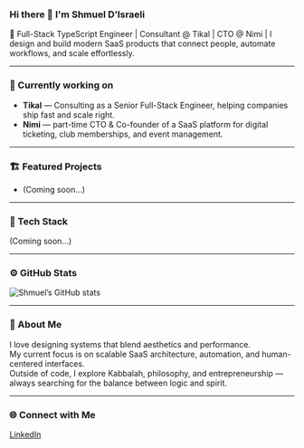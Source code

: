 ### Hi there 👋 I'm Shmuel D’Israeli

🚀 Full-Stack TypeScript Engineer | Consultant @ Tikal  | CTO @ Nimi | 
I design and build modern SaaS products that connect people, automate workflows, and scale effortlessly.

---

### 🧠 Currently working on
- **Tikal** — Consulting as a Senior Full-Stack Engineer, helping companies ship fast and scale right.  
- **Nimi** — part-time CTO & Co-founder of a SaaS platform for digital ticketing, club memberships, and event management.

---

### 🏗 Featured Projects
<!-- Add your top projects here -->
- (Coming soon...)

---

### 🧰 Tech Stack
<!-- Add your badges or tech list here -->
(Coming soon...)

---

### ⚙️ GitHub Stats
![Shmuel’s GitHub stats](https://github-readme-stats.vercel.app/api?username=shmueldisraeli&show_icons=true&theme=tokyonight)

---

### 🧭 About Me
I love designing systems that blend aesthetics and performance.  
My current focus is on scalable SaaS architecture, automation, and human-centered interfaces.  
Outside of code, I explore Kabbalah, philosophy, and entrepreneurship — always searching for the balance between logic and spirit.

---

### 🌐 Connect with Me
[LinkedIn](https://linkedin.com/in/shmueldisraeli)
